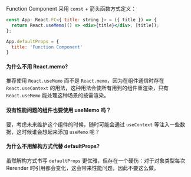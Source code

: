 Function Component 采用 `const` + 箭头函数方式定义：

```jsx
const App: React.FC<{ title: string }> = ({ title }) => {
  return React.useMemo(() => <div>{title}</div>, [title]);
};

App.defaultProps = {
  title: 'Function Component'
}
```

#### 为什么不用 React.memo?

推荐使用 `React.useMemo` 而不是 `React.memo`，因为在组件通信时存在 `React.useContext` 的用法，这种用法会使所有用到的组件重渲染，只有 `React.useMemo` 能处理这种场景的按需渲染。

#### 没有性能问题的组件也要使用 useMemo 吗？

要，考虑未来维护这个组件的时候，随时可能会通过 `useContext` 等注入一些数据，这时候谁会想起来添加 `useMemo` 呢？

#### 为什么不用解构方式代替 defaultProps?

虽然解构方式书写 `defaultProps` 更优雅，但存在一个硬伤：对于对象类型每次 Rerender 时引用都会变化，这会带来性能问题，因此不要这么做。

